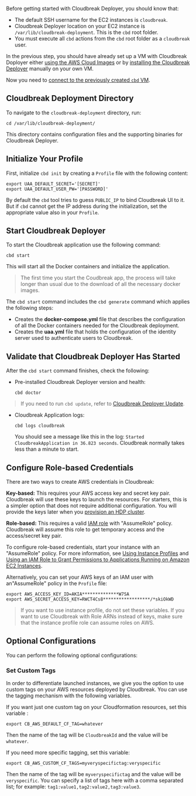 Before getting started with Cloudbreak Deployer, you should know that:

  * The default SSH username for the EC2 instances is `cloudbreak`.
  * Cloudbreak Deployer location on your EC2 instance is `/var/lib/cloudbreak-deployment`. This is the
  `cbd` root folder.
  * You must execute all `cbd` actions from the `cbd` root folder as a `cloudbreak` user.

In the previous step, you should have already set up a VM with Cloudbreak Doployer either [using the AWS Cloud Images](aws.md) or by [installing the
Cloudbreak Deployer](onprem.md) manually on your own VM.

Now you need to [connect to the previously created `cbd` VM](http://docs.aws.amazon.com/AWSEC2/latest/UserGuide/AccessingInstances.html).

## Cloudbreak Deployment Directory

To navigate to the `cloudbreak-deployment` directory, run:

```
cd /var/lib/cloudbreak-deployment/
```
This directory contains configuration files and the supporting binaries for Cloudbreak Deployer.


## Initialize Your Profile

First, initialize `cbd init` by creating a `Profile` file with the following content:

```
export UAA_DEFAULT_SECRET='[SECRET]'
export UAA_DEFAULT_USER_PW='[PASSWORD]'
```
By default the `cbd` tool tries to guess `PUBLIC_IP` to bind Cloudbreak UI to it. But if `cbd` cannot get the IP address during the initialization, set the appropriate value also in your `Profile`.

## Start Cloudbreak Deployer

To start the Cloudbreak application use the following command:

```
cbd start
```
This will start all the Docker containers and initialize the application.

> The first time you start the Coudbreak app, the process will take longer than usual due to the download of all the necessary docker images.

The `cbd start` command includes the `cbd generate` command which applies the following steps:

* Creates the **docker-compose.yml** file that describes the configuration of all the Docker containers needed for the Cloudbreak deployment.
* Creates the **uaa.yml** file that holds the configuration of the identity server used to authenticate users to Cloudbreak.

## Validate that Cloudbreak Deployer Has Started

After the `cbd start` command finishes, check the following:

* Pre-installed Cloudbreak Deployer version and health:
   ```
   cbd doctor
   ```
 > If you need to run `cbd update`, refer to [Cloudbreak Deployer Update](update.md#update-cloudbreak-deployer).

* Cloudbreak Application logs:
   ```
   cbd logs cloudbreak
   ```
  You should see a message like this in the log: `Started CloudbreakApplication in 36.823 seconds`. Cloudbreak normally takes less than a minute to start.
  
  
## Configure Role-based Credentials

There are two ways to create AWS credentials in Cloudbreak:

**Key-based:** This requires your AWS access key and secret key pair. Cloudbreak will use these keys to launch the resources. For starters, this is a simpler option that does not require additional configuration. You will provide the keys later when you [provision an HDP cluster](#cluster-provisioning-via-browser).
 
**Role-based:** This requires a valid [IAM role](http://docs.aws.amazon.com/AWSEC2/latest/UserGuide/iam-roles-for-amazon-ec2.html) with "AssumeRole" policy. Cloudbreak will assume this role to get temporary access and the access/secret key pair.

To configure role-based credentials, start your instance with an "AssumeRole" policy. For more information, see [Using Instance Profiles](http://docs.aws.amazon.com/IAM/latest/UserGuide/id_roles_use_switch-role-ec2_instance-profiles.html) and [Using an IAM Role to Grant Permissions to Applications Running on Amazon EC2 Instances](http://docs.aws.amazon.com/IAM/latest/UserGuide/id_roles_use_switch-role-ec2.html).

Alternatively, you can set your AWS keys of an IAM user with an"AssumeRole" policy in the `Profile` file:

    export AWS_ACCESS_KEY_ID=AKIA**************W7SA
    export AWS_SECRET_ACCESS_KEY=RWCT4Cs8******************/*skiOkWD
  
> If you want to use instance profile, do not set these variables. If you want to use Cloudbreak with Role ARNs instead of keys, make sure that the instance profile role can assume roles on AWS.   

## Optional Configurations

You can perform the following optional configurations:

### Set Custom Tags

In order to differentiate launched instances, we give you the option to use custom tags on your AWS resources deployed by Cloudbreak. You can use the tagging mechanism with the following variables. 

If you want just one custom tag on your Cloudformation resources, set this variable :

```
export CB_AWS_DEFAULT_CF_TAG=whatever
```
Then the name of the tag will be `CloudbreakId` and the value will be `whatever`.

If you need more specific tagging, set this variable:

```
export CB_AWS_CUSTOM_CF_TAGS=myveryspecifictag:veryspecific
```
Then the name of the tag will be `myveryspecifictag` and the value will be `veryspecific`. You can specify a list of tags here with a comma separated list; for example: `tag1:value1,tag2:value2,tag3:value3`.
